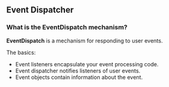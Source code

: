 ## Event Dispatcher

### What is the EventDispatch mechanism?
__EventDispatch__ is a mechanism for responding to user events.

The basics:

* Event listeners encapsulate your event processing code.
* Event dispatcher notifies listeners of user events.
* Event objects contain information about the event.
